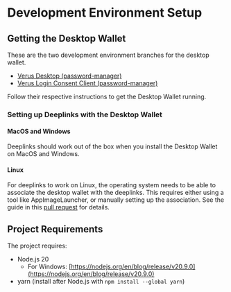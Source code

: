 # Development Environment Setup

## Getting the Desktop Wallet

These are the two development environment branches for the desktop wallet.
- [Verus Desktop (password-manager)](https://github.com/mcstoer/Verus-Desktop/tree/password-manager)
- [Verus Login Consent Client (password-manager)](https://github.com/mcstoer/verus-login-consent-client/tree/password-manager)

Follow their respective instructions to get the Desktop Wallet running.

### Setting up Deeplinks with the Desktop Wallet

#### MacOS and Windows

Deeplinks should work out of the box when you install the Desktop Wallet on MacOS and Windows.

#### Linux

For deeplinks to work on Linux, the operating system needs to be able to associate the desktop wallet with the deeplinks. This requires either using a tool like AppImageLauncher, or manually setting up the association. See the guide in this [pull request](https://github.com/VerusCoin/Verus-Desktop/pull/259) for details.

## Project Requirements

The project requires:
- Node.js 20
  - For Windows: [https://nodejs.org/en/blog/release/v20.9.0](https://nodejs.org/en/blog/release/v20.9.0)
- yarn (install after Node.js  with `npm install --global yarn`)
